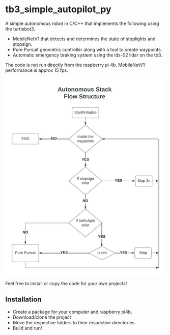 # tb3_simple_autopilot_py
A simple autonomous robot in C/C++ that implements the following using the turtlebot3.
* MobileNetV1 that detects and determines the state of stoplights and stopsign.
* Pure Pursuit geometric controller along with a tool to create waypoints.
* Automatic emergency braking system using the lds-02 lidar on the tb3.

The code is not run directly from the raspberry pi 4b. MobileNetV1 performance is approx 15 fps.

![alt text]( https://github.com/hackerjeff705/tb3_simple_autopilot_py/blob/main/burger_autonomous_stack.jpeg "Robot Flow Structure")

Feel free to install or copy the code for your own projects!

## Installation
* Create a package for your computer and raspberry pi4b.
* Download/clone the project
* Move the respective folders to their respective directories
* Build and run!

